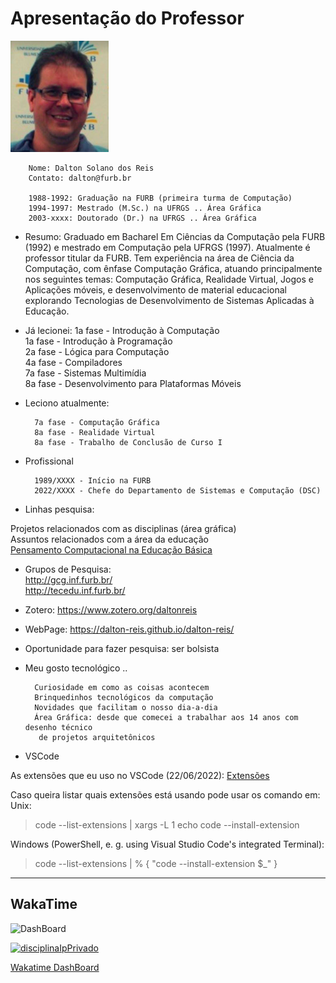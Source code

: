 # Apresentação do Professor

 ![Foto professor](./_._/img_DaltonReis.png "Foto professor")  

        Nome: Dalton Solano dos Reis
        Contato: dalton@furb.br

        1988-1992: Graduação na FURB (primeira turma de Computação)
        1994-1997: Mestrado (M.Sc.) na UFRGS .. Área Gráfica
        2003-xxxx: Doutorado (Dr.) na UFRGS .. Área Gráfica

- Resumo: Graduado em Bacharel Em Ciências da Computação pela FURB (1992) e mestrado em Computação pela UFRGS (1997). Atualmente é professor titular da FURB. Tem experiência na área de Ciência da Computação, com ênfase Computação Gráfica, atuando principalmente nos seguintes temas: Computação Gráfica, Realidade Virtual, Jogos e Aplicações móveis, e desenvolvimento de material educacional explorando Tecnologias de Desenvolvimento de Sistemas Aplicadas à Educação.

- Já lecionei:
        1a fase - Introdução à Computação  
        1a fase - Introdução à Programação  
        2a fase - Lógica para Computação  
        4a fase - Compiladores  
        7a fase - Sistemas Multimídia  
        8a fase - Desenvolvimento para Plataformas Móveis  

- Leciono atualmente:

        7a fase - Computação Gráfica  
        8a fase - Realidade Virtual  
        8a fase - Trabalho de Conclusão de Curso I  

- Profissional

        1989/XXXX - Início na FURB  
        2022/XXXX - Chefe do Departamento de Sistemas e Computação (DSC)  

- Linhas pesquisa:

<!-- TODO: arrumar formatação -->
Projetos relacionados com as disciplinas (área gráfica)  
Assuntos relacionados com a área da educação  
[Pensamento Computacional na Educação Básica](<https://youtu.be/gfks3z1zsYk> "Pensamento Computacional na Educação Básica")  

- Grupos de Pesquisa:  
        [<http://gcg.inf.furb.br/>](<http://gcg.inf.furb.br/> "grupo de pesquisa GCG")  
        [<http://tecedu.inf.furb.br/>](<http://tecedu.inf.furb.br/> "grupo de pesquisa TecEdu")  

- Zotero:
        [<https://www.zotero.org/daltonreis>](<https://www.zotero.org/daltonreis> "Zotero")  

- WebPage:
        [<https://dalton-reis.github.io/dalton-reis/>](<https://dalton-reis.github.io/dalton-reis/> "WebPage")  

- Oportunidade para fazer pesquisa: ser bolsista  

- Meu gosto tecnológico ..
  
        Curiosidade em como as coisas acontecem  
        Brinquedinhos tecnológicos da computação  
        Novidades que facilitam o nosso dia-a-dia  
        Área Gráfica: desde que comecei a trabalhar aos 14 anos com desenho técnico
         de projetos arquitetônicos  

- VSCode

As extensões que eu uso no VSCode (22/06/2022): [Extensões](_._/VSCode/VsCodeExtensoes.md "Extensões")  

Caso queira listar quais extensões está usando pode usar os comando em:  
Unix:  
> code --list-extensions | xargs -L 1 echo code --install-extension

Windows (PowerShell, e. g. using Visual Studio Code's integrated Terminal):  
> code --list-extensions | % { "code --install-extension $_" }
----

## WakaTime

![DashBoard](https://wakatime.com/share/@dalton_reis/bdb5b58b-d49f-4716-8757-bcf4995b4cf6.svg "DashBoard")  

[![disciplinaIpPrivado](https://wakatime.com/badge/github/dalton-reis/disciplinaIpPrivado.svg)](https://wakatime.com/badge/github/dalton-reis/disciplinaIpPrivado)  

[Wakatime DashBoard](<https://wakatime.com/@dalton_reis/projects/jaxdrmqjfo?start=2021-11-03&end=2021-11-09> "Wakatime DashBoard")
